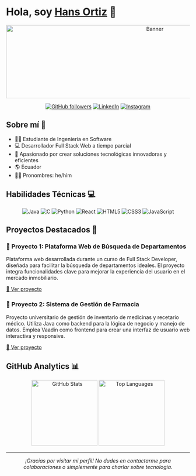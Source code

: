 # Hola, soy [Hans Ortiz](https://github.com/HansOr04) 👋

<div align="center">
  <img src="https://drive.google.com/file/d/1UavkfGrVlH9ZK2BKxoy9Bkw6h4FQRRj-/view?usp=sharing" alt="Banner" width="800" height="200">
</div>

<div align="center">
  
  [![GitHub followers](https://img.shields.io/github/followers/HansOr04?style=for-the-badge&logo=github)](https://github.com/HansOr04)
  [![LinkedIn](https://img.shields.io/badge/LinkedIn-hans--ortiz-blue?style=for-the-badge&logo=linkedin)](https://www.linkedin.com/in/hans-ortiz)
  [![Instagram](https://img.shields.io/badge/Instagram-hans__ortiz__-E4405F?style=for-the-badge&logo=instagram)](https://www.instagram.com/hans_ortiz_)

</div>

## Sobre mí 🚀

- 👨‍🎓 Estudiante de Ingeniería en Software
- 💻 Desarrollador Full Stack Web a tiempo parcial
- 🌟 Apasionado por crear soluciones tecnológicas innovadoras y eficientes
- 🌎 Ecuador
- 🧑‍💻 Pronombres: he/him

## Habilidades Técnicas 💻

<div align="center">

  ![Java](https://img.shields.io/badge/Java-007396?style=for-the-badge&logo=java&logoColor=white)
  ![C](https://img.shields.io/badge/C-00599C?style=for-the-badge&logo=c&logoColor=white)
  ![Python](https://img.shields.io/badge/Python-3776AB?style=for-the-badge&logo=python&logoColor=white)
  ![React](https://img.shields.io/badge/React-20232A?style=for-the-badge&logo=react&logoColor=61DAFB)
  ![HTML5](https://img.shields.io/badge/HTML5-E34F26?style=for-the-badge&logo=html5&logoColor=white)
  ![CSS3](https://img.shields.io/badge/CSS3-1572B6?style=for-the-badge&logo=css3&logoColor=white)
  ![JavaScript](https://img.shields.io/badge/JavaScript-F7DF1E?style=for-the-badge&logo=javascript&logoColor=black)

</div>

## Proyectos Destacados 🌟

### 🏢 Proyecto 1: Plataforma Web de Búsqueda de Departamentos

Plataforma web desarrollada durante un curso de Full Stack Developer, diseñada para facilitar la búsqueda de departamentos ideales. El proyecto integra funcionalidades clave para mejorar la experiencia del usuario en el mercado inmobiliario.

[🔗 Ver proyecto](https://proyecto-department.vercel.app)

### 💊 Proyecto 2: Sistema de Gestión de Farmacia

Proyecto universitario de gestión de inventario de medicinas y recetario médico. Utiliza Java como backend para la lógica de negocio y manejo de datos. Emplea Vaadin como frontend para crear una interfaz de usuario web interactiva y responsive.

[🔗 Ver proyecto](https://github.com/HansOr04/ProyectoJavaFarmacia.git)

## GitHub Analytics 📊

<div align="center">
  <img height="180em" src="https://github-readme-stats.vercel.app/api?username=HansOr04&show_icons=true&theme=radical" alt="GitHub Stats" />
  <img height="180em" src="https://github-readme-stats.vercel.app/api/top-langs/?username=HansOr04&layout=compact&theme=radical" alt="Top Languages" />
</div>

---

<div align="center">
  <i>¡Gracias por visitar mi perfil! No dudes en contactarme para colaboraciones o simplemente para charlar sobre tecnología.</i>
</div>
